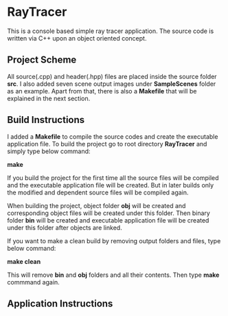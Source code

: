 # RayTracer

This is a console based simple ray tracer application. The source code is written via C++ upon an object oriented concept.


## Project Scheme

All source(.cpp) and header(.hpp) files are placed inside the source folder **src**. I also added seven scene output images under **SampleScenes** folder as an example. Apart from that, there is also a **Makefile** that will be explained in the next section.


## Build Instructions

I added a **Makefile** to compile the source codes and create the executable application file. To build the project go to root directory **RayTracer** and simply type below command:

**make**

If you build the project for the first time all the source files will be compiled and the executable application file will be created. But in later builds only the modified and dependent source files will be compiled again.

When building the project, object folder **obj** will be created and corresponding object files will be created under this folder. Then binary folder **bin** will be created and executable application file will be created under this folder after objects are linked.

If you want to make a clean build by removing output folders and files, type below command:

**make clean**

This will remove **bin** and **obj** folders and all their contents. Then type **make** commmand again.

## Application Instructions
